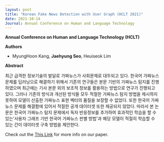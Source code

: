 ```yaml
---
layout: post
title: "Korean Fake News Detection with User Graph (HCLT 2021)"
date: 2021-10-14
Journal: Annual Conference on Human and Language Technology 
---
```

**Annual Conference on Human and Language Technology (HCLT)** 

**Authors**

- MyungHoon Kang, **Jaehyung Seo**, Heuiseok Lim

**Abstract**

최근 급격한 정보기술의 발달로 가짜뉴스가 사회문제로 대두되고 있다. 한국어 가짜뉴스 문제를 딥러닝으로 해결하기 위해서 기존의 연구들은 본문 기반의 가짜뉴스 탐지를 진행하였으며 최근에는 기사 본문 외의 보조적 정보를 활용하는 방법으로 연구가 진행되고 있다. 그러나 기존의 방식과 개선된 방식들 모두 적절한 가짜뉴스 탐지 방법을 제시하지 못하여 모델이 산출한 가짜뉴스 표현 벡터의 품질을 보장할 수 없었다. 또한 한국어 가짜뉴스 문제를 해결함에 있어서 적절한 공개 데이터셋 또한 제공되지 않았다. 따라서 본 논문은 한국어 가짜뉴스 탐지 문제에서 독자 반응정보를 추가하여 효과적인 학습을 할 수 있는'사용자 그래프 기반 한국어 가짜뉴스 판별 방법'과 해당 모델이 적절히 학습할 수 있는 간이 데이터셋 구축 방법을 제안한다.

Check out the [This Link][DOI] for more info on our paper. 

[DOI]: https://koreascience.kr/article/CFKO202130060635817.page
[jekyll-gh]: https://github.com/jekyll/jekyll
